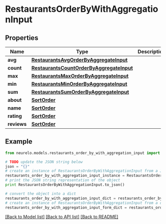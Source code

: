 # RestaurantsOrderByWithAggregationInput


## Properties
Name | Type | Description | Notes
------------ | ------------- | ------------- | -------------
**avg** | [**RestaurantsAvgOrderByAggregateInput**](RestaurantsAvgOrderByAggregateInput.md) |  | [optional] 
**count** | [**RestaurantsCountOrderByAggregateInput**](RestaurantsCountOrderByAggregateInput.md) |  | [optional] 
**max** | [**RestaurantsMaxOrderByAggregateInput**](RestaurantsMaxOrderByAggregateInput.md) |  | [optional] 
**min** | [**RestaurantsMinOrderByAggregateInput**](RestaurantsMinOrderByAggregateInput.md) |  | [optional] 
**sum** | [**RestaurantsSumOrderByAggregateInput**](RestaurantsSumOrderByAggregateInput.md) |  | [optional] 
**about** | [**SortOrder**](SortOrder.md) |  | [optional] 
**name** | [**SortOrder**](SortOrder.md) |  | [optional] 
**rating** | [**SortOrder**](SortOrder.md) |  | [optional] 
**reviews** | [**SortOrder**](SortOrder.md) |  | [optional] 

## Example

```python
from neurelo.models.restaurants_order_by_with_aggregation_input import RestaurantsOrderByWithAggregationInput

# TODO update the JSON string below
json = "{}"
# create an instance of RestaurantsOrderByWithAggregationInput from a JSON string
restaurants_order_by_with_aggregation_input_instance = RestaurantsOrderByWithAggregationInput.from_json(json)
# print the JSON string representation of the object
print RestaurantsOrderByWithAggregationInput.to_json()

# convert the object into a dict
restaurants_order_by_with_aggregation_input_dict = restaurants_order_by_with_aggregation_input_instance.to_dict()
# create an instance of RestaurantsOrderByWithAggregationInput from a dict
restaurants_order_by_with_aggregation_input_form_dict = restaurants_order_by_with_aggregation_input.from_dict(restaurants_order_by_with_aggregation_input_dict)
```
[[Back to Model list]](../README.md#documentation-for-models) [[Back to API list]](../README.md#documentation-for-api-endpoints) [[Back to README]](../README.md)


